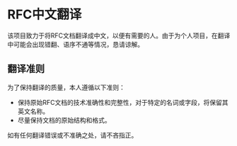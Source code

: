 # RFC中文翻译
该项目致力于将RFC文档翻译成中文，以便有需要的人。由于为个人项目，在翻译中可能会出现错翻、语序不通等情况，恳请谅解。

## 翻译准则

为了保持翻译的质量，本人遵循以下准则：

- 保持原始RFC文档的技术准确性和完整性，对于特定的名词或字段，将保留其英文名称。
- 尽量保持文档的原始结构和格式。

如有任何翻译错误或不准确之处，请不吝指正。